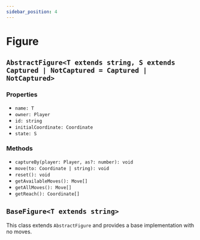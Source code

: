 ```yaml
---
sidebar_position: 4
---
```


# Figure

## `AbstractFigure<T extends string, S extends Captured | NotCaptured = Captured | NotCaptured>`

### Properties

-   `name: T`
-   `owner: Player`
-   `id: string`
-   `initialCoordinate: Coordinate`
-   `state: S`

### Methods

-   `captureBy(player: Player, as?: number): void`
-   `move(to: Coordinate | string): void`
-   `reset(): void`
-   `getAvailableMoves(): Move[]`
-   `getAllMoves(): Move[]`
-   `getReach(): Coordinate[]`

## `BaseFigure<T extends string>`

This class extends `AbstractFigure` and provides a base implementation with no moves.
